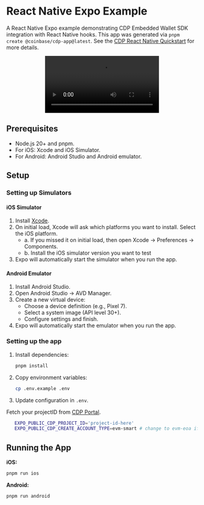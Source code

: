 # React Native Expo Example

A React Native Expo example demonstrating CDP Embedded Wallet SDK integration with React Native hooks. This app was generated via `pnpm create @coinbase/cdp-app@latest`. See the [CDP React Native Quickstart](https://docs.cdp.coinbase.com/embedded-wallets/react-native/quickstart) for more details.

<p align="center">
   <video src="https://github.com/user-attachments/assets/c2d3b37a-e358-4113-a11f-b90491fb5b74" />
</p>

## Prerequisites

- Node.js 20+ and pnpm.
- For iOS: Xcode and iOS Simulator.
- For Android: Android Studio and Android emulator.

## Setup

### Setting up Simulators

#### iOS Simulator

1. Install [Xcode](https://developer.apple.com/xcode/).
2. On initial load, Xcode will ask which platforms you want to install. Select the iOS platform.
   - a. If you missed it on initial load, then open Xcode → Preferences → Components.
   - b. Install the iOS simulator version you want to test
3. Expo will automatically start the simulator when you run the app.

#### Android Emulator

1. Install Android Studio.
2. Open Android Studio → AVD Manager.
3. Create a new virtual device:
   - Choose a device definition (e.g., Pixel 7).
   - Select a system image (API level 30+).
   - Configure settings and finish.
4. Expo will automatically start the emulator when you run the app.

### Setting up the app

1. Install dependencies:

   ```bash
   pnpm install
   ```

2. Copy environment variables:

   ```bash
   cp .env.example .env
   ```

3. Update configuration in `.env`.

Fetch your projectID from [CDP Portal](https://portal.cdp.coinbase.com/).

```bash
   EXPO_PUBLIC_CDP_PROJECT_ID='project-id-here'
   EXPO_PUBLIC_CDP_CREATE_ACCOUNT_TYPE=evm-smart # change to evm-eoa if you want an EOA address.
````

## Running the App

**iOS:**

```bash
pnpm run ios
```

**Android:**

```bash
pnpm run android
```
